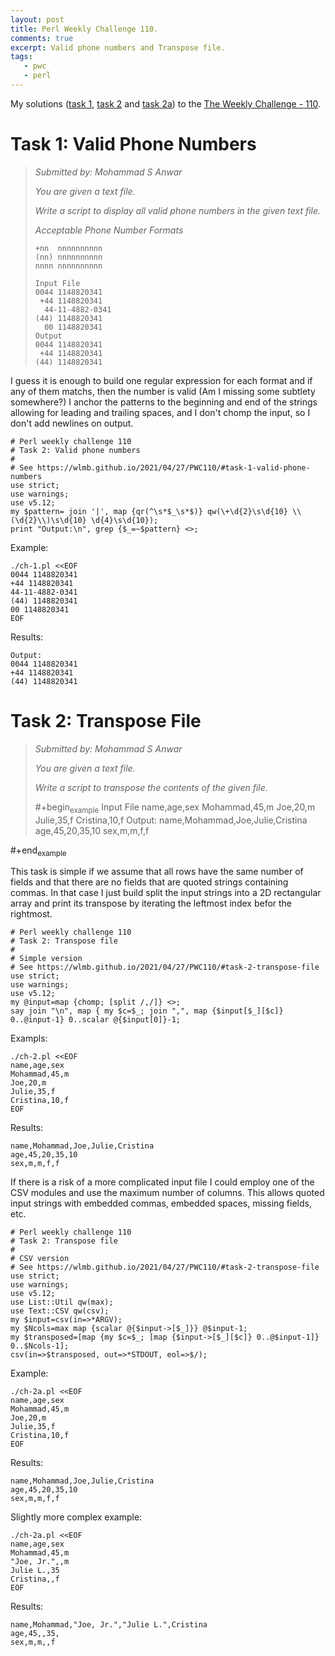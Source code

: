 ```yaml
---
layout: post
title: Perl Weekly Challenge 110.
comments: true
excerpt: Valid phone numbers and Transpose file.
tags:
   - pwc
   - perl
---
```


My solutions ([task 1](https://github.com/wlmb/perlweeklychallenge-club/blob/master/challenge-110/wlmb/perl/ch-1.pl), [task 2](https://github.com/wlmb/perlweeklychallenge-club/blob/master/challenge-110/wlmb/perl/ch-2.pl) and [task 2a](https://github.com/wlmb/perlweeklychallenge-club/blob/master/challenge-110/wlmb/perl/ch-2a.pl)) to the  [The Weekly Challenge - 110](https://perlweeklychallenge.org/blog/perl-weekly-challenge-110).


# Task 1: Valid Phone Numbers

>
>
> *Submitted by: Mohammad S Anwar*
>
> *You are given a text file.*
>
> *Write a script to display all valid phone numbers in the given text file.*
>
> *Acceptable Phone Number Formats*
>
>     +nn  nnnnnnnnnn
>     (nn) nnnnnnnnnn
>     nnnn nnnnnnnnnn
>
>     Input File
>     0044 1148820341
>      +44 1148820341
>       44-11-4882-0341
>     (44) 1148820341
>       00 1148820341
>     Output
>     0044 1148820341
>      +44 1148820341
>     (44) 1148820341

I guess it is enough to build one regular expression for each format
and if any of them matchs, then the number is valid (Am I missing
some subtlety somewhere?) I anchor the patterns to the beginning and
end of the strings allowing for leading and trailing spaces, and I
don't chomp the input, so I don't add newlines on output.

    # Perl weekly challenge 110
    # Task 2: Valid phone numbers
    #
    # See https://wlmb.github.io/2021/04/27/PWC110/#task-1-valid-phone-numbers
    use strict;
    use warnings;
    use v5.12;
    my $pattern= join '|', map {qr(^\s*$_\s*$)} qw(\+\d{2}\s\d{10} \\(\d{2}\\)\s\d{10} \d{4}\s\d{10});
    print "Output:\n", grep {$_=~$pattern} <>;

Example:

    ./ch-1.pl <<EOF
    0044 1148820341
    +44 1148820341
    44-11-4882-0341
    (44) 1148820341
    00 1148820341
    EOF

Results:

    Output:
    0044 1148820341
    +44 1148820341
    (44) 1148820341


# Task 2: Transpose File

> *Submitted by: Mohammad S Anwar*
>
> *You are given a text file.*
>
> *Write a script to transpose the contents of the given file.*
>
> \#+begin<sub>example</sub>
> Input File
> name,age,sex
> Mohammad,45,m
> Joe,20,m
> Julie,35,f
> Cristina,10,f
> Output:
> name,Mohammad,Joe,Julie,Cristina
> age,45,20,35,10
> sex,m,m,f,f

\#+end<sub>example</sub>

This task is simple if we assume that all rows have the same number of
fields and that there are no fields that are quoted strings containing
commas. In that case I just build split the input strings into a 2D rectangular array
and print its transpose by iterating the leftmost index befor the rightmost.

    # Perl weekly challenge 110
    # Task 2: Transpose file
    #
    # Simple version
    # See https://wlmb.github.io/2021/04/27/PWC110/#task-2-transpose-file
    use strict;
    use warnings;
    use v5.12;
    my @input=map {chomp; [split /,/]} <>;
    say join "\n", map { my $c=$_; join ",", map {$input[$_][$c]} 0..@input-1} 0..scalar @{$input[0]}-1;

Exampls:

    ./ch-2.pl <<EOF
    name,age,sex
    Mohammad,45,m
    Joe,20,m
    Julie,35,f
    Cristina,10,f
    EOF

Results:

    name,Mohammad,Joe,Julie,Cristina
    age,45,20,35,10
    sex,m,m,f,f

If there is a risk of a more complicated input file I could employ one
of the CSV modules and use the maximum number of columns. This allows
quoted input strings with embedded commas, embedded spaces, missing
fields, etc.

    # Perl weekly challenge 110
    # Task 2: Transpose file
    #
    # CSV version
    # See https://wlmb.github.io/2021/04/27/PWC110/#task-2-transpose-file
    use strict;
    use warnings;
    use v5.12;
    use List::Util qw(max);
    use Text::CSV qw(csv);
    my $input=csv(in=>*ARGV);
    my $Ncols=max map {scalar @{$input->[$_]}} @$input-1;
    my $transposed=[map {my $c=$_; [map {$input->[$_][$c]} 0..@$input-1]} 0..$Ncols-1];
    csv(in=>$transposed, out=>*STDOUT, eol=>$/);

Example:

    ./ch-2a.pl <<EOF
    name,age,sex
    Mohammad,45,m
    Joe,20,m
    Julie,35,f
    Cristina,10,f
    EOF

Results:

    name,Mohammad,Joe,Julie,Cristina
    age,45,20,35,10
    sex,m,m,f,f

Slightly more complex example:

    ./ch-2a.pl <<EOF
    name,age,sex
    Mohammad,45,m
    "Joe, Jr.",,m
    Julie L.,35
    Cristina,,f
    EOF

Results:

    name,Mohammad,"Joe, Jr.","Julie L.",Cristina
    age,45,,35,
    sex,m,m,,f
